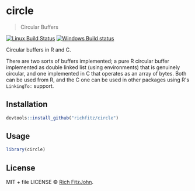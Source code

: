 # circle

> Circular Buffers

[![Linux Build Status](https://travis-ci.org/richfitz/circle.svg?branch=master)](https://travis-ci.org/richfitz/circle)
[![Windows Build status](https://ci.appveyor.com/api/projects/status/github/richfitz/circle?svg=true)](https://ci.appveyor.com/project/richfitz/circle)

Circular buffers in R and C.

There are two sorts of buffers implemented; a pure R circular buffer implemented as double linked list (using environments) that is genuinely circular, and one implemented in C that operates as an array of bytes.  Both can be used from R, and the C one can be used in other packages using R's `LinkingTo:` support.

## Installation

```r
devtools::install_github("richfitz/circle")
```

## Usage

```r
library(circle)
```

## License

MIT + file LICENSE © [Rich FitzJohn](https://github.com/richfitz).
